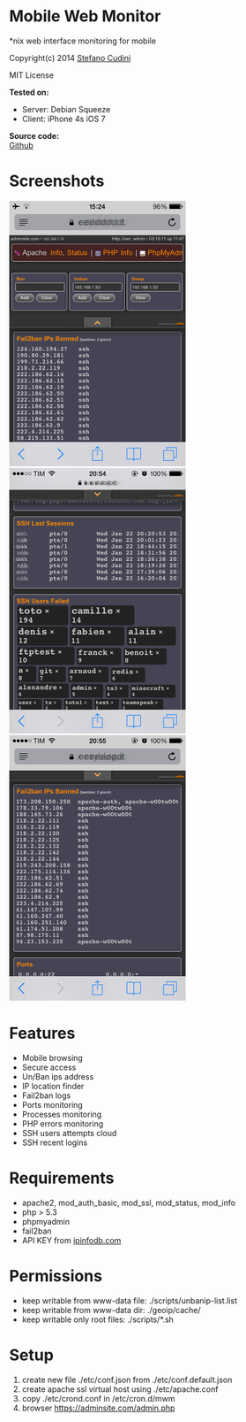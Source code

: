 Mobile Web Monitor
============
*nix web interface monitoring for mobile

Copyright(c) 2014 [Stefano Cudini](http://labs.easyblog.it/stefano-cudini/)

MIT License

**Tested on:**
* Server: Debian Squeeze
* Client: iPhone 4s iOS 7


**Source code:**  
[Github](https://github.com/stefanocudini/mwm)  

# Screenshots

![Image](https://raw.githubusercontent.com/stefanocudini/mWm/master/screenshots/mwm1.png)
![Image](https://raw.githubusercontent.com/stefanocudini/mWm/master/screenshots/mwm2.png)
![Image](https://raw.githubusercontent.com/stefanocudini/mWm/master/screenshots/mwm3.png)

# Features

* Mobile browsing
* Secure access
* Un/Ban ips address
* IP location finder
* Fail2ban logs
* Ports monitoring
* Processes monitoring
* PHP errors monitoring
* SSH users attempts cloud
* SSH recent logins

# Requirements

* apache2, mod_auth_basic, mod_ssl, mod_status, mod_info
* php > 5.3
* phpmyadmin
* fail2ban
* API KEY from [ipinfodb.com](http://ipinfodb.com/)

# Permissions

* keep writable from www-data file: ./scripts/unbanip-list.list
* keep writable from www-data dir:  ./geoip/cache/
* keep writable only root files:    ./scripts/*.sh


# Setup

1. create new file ./etc/conf.json from ./etc/conf.default.json
2. create apache ssl virtual host using ./etc/apache.conf
3. copy ./etc/crond.conf in /etc/cron.d/mwm
4. browser https://adminsite.com/admin.php

